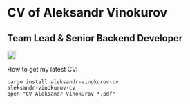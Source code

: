 CV of Aleksandr Vinokurov
=========================

## Team Lead & Senior Backend Developer

[<img alt="job-seeking-status" src="https://img.shields.io/badge/Status:-%23open–for–work-green.svg" height="20">](https://linkedin.com/in/aleksandrvin)

How to get my latest CV:

```shell
cargo install aleksandr-vinokurov-cv
aleksandr-vinokurov-cv
open "CV Aleksandr Vinokurov *.pdf"
```
